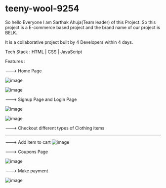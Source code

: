 # teeny-wool-9254

So hello Everyone I am Sarthak Ahuja(Team leader) of this Project. So this project is a E-commerce based project and the brand name of our project is BELK. 

It is a collaborative project built by 4 Developers within 4 days.

Tech Stack : HTML | CSS | JavaScript

Features :

---> Home Page

![image](https://user-images.githubusercontent.com/112808279/214489894-65cb3ad7-fba1-450a-af7a-94913b633423.png)

![image](https://user-images.githubusercontent.com/112808279/214490418-32316c72-02b4-49bf-aeb9-ea73574eb3e6.png)

---> Signup Page and Login Page

![image](https://user-images.githubusercontent.com/112808279/214490660-ffbdbe66-213c-4676-af6d-167b8eb83700.png)

![image](https://user-images.githubusercontent.com/112808279/214489733-fc42b230-dcdd-4e85-a668-6e3428667b16.png)

---> Checkout different types of Clothing items

------

---> Add item to cart
![image](https://user-images.githubusercontent.com/112808279/214489988-0f7120fb-af9a-4d75-b2e8-e6ce0a24aee5.png)

---> Coupons Page

![image](https://user-images.githubusercontent.com/112808279/214490186-0cf15798-de30-4d49-b96d-f9df6982eb7a.png)

---> Make payment

![image](https://user-images.githubusercontent.com/112808279/214490069-933f1b2c-d6ed-49d5-8eab-c85e8056c3ef.png)

